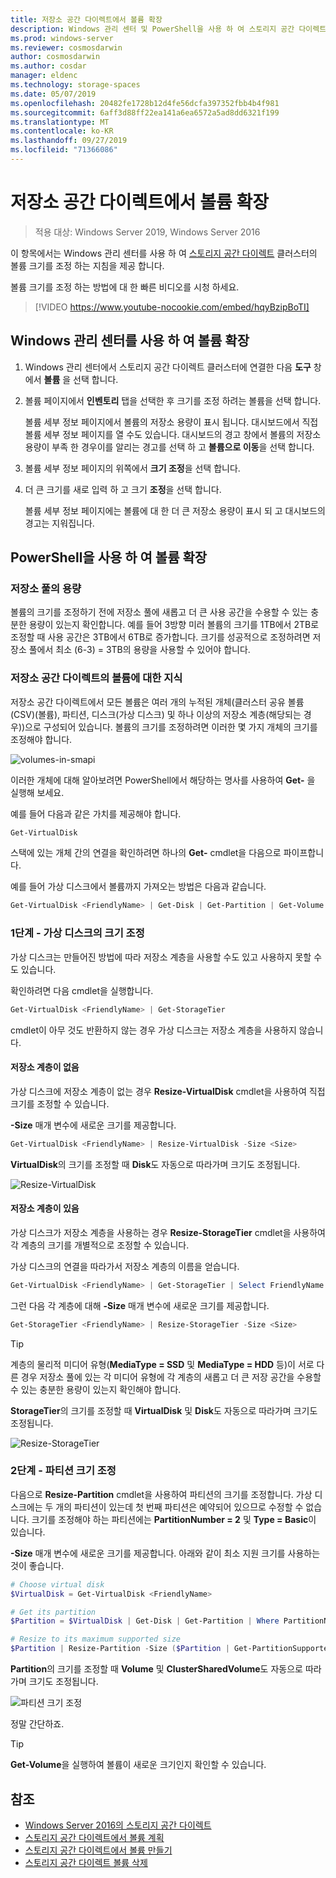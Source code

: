 ```yaml
---
title: 저장소 공간 다이렉트에서 볼륨 확장
description: Windows 관리 센터 및 PowerShell을 사용 하 여 스토리지 공간 다이렉트 볼륨의 크기를 조정 하는 방법입니다.
ms.prod: windows-server
ms.reviewer: cosmosdarwin
author: cosmosdarwin
ms.author: cosdar
manager: eldenc
ms.technology: storage-spaces
ms.date: 05/07/2019
ms.openlocfilehash: 20482fe1728b12d4fe56dcfa397352fbb4b4f981
ms.sourcegitcommit: 6aff3d88ff22ea141a6ea6572a5ad8dd6321f199
ms.translationtype: MT
ms.contentlocale: ko-KR
ms.lasthandoff: 09/27/2019
ms.locfileid: "71366086"
---
```

# <a name="extending-volumes-in-storage-spaces-direct"></a>저장소 공간 다이렉트에서 볼륨 확장
> 적용 대상: Windows Server 2019, Windows Server 2016

이 항목에서는 Windows 관리 센터를 사용 하 여 [스토리지 공간 다이렉트](storage-spaces-direct-overview.md) 클러스터의 볼륨 크기를 조정 하는 지침을 제공 합니다.

볼륨 크기를 조정 하는 방법에 대 한 빠른 비디오를 시청 하세요.

> [!VIDEO https://www.youtube-nocookie.com/embed/hqyBzipBoTI]

## <a name="extending-volumes-using-windows-admin-center"></a>Windows 관리 센터를 사용 하 여 볼륨 확장

1. Windows 관리 센터에서 스토리지 공간 다이렉트 클러스터에 연결한 다음 **도구** 창에서 **볼륨** 을 선택 합니다.
2. 볼륨 페이지에서 **인벤토리** 탭을 선택한 후 크기를 조정 하려는 볼륨을 선택 합니다.

    볼륨 세부 정보 페이지에서 볼륨의 저장소 용량이 표시 됩니다. 대시보드에서 직접 볼륨 세부 정보 페이지를 열 수도 있습니다. 대시보드의 경고 창에서 볼륨의 저장소 용량이 부족 한 경우이를 알리는 경고를 선택 하 고 **볼륨으로 이동**을 선택 합니다.

4. 볼륨 세부 정보 페이지의 위쪽에서 **크기 조정**을 선택 합니다.
5. 더 큰 크기를 새로 입력 하 고 크기 **조정**을 선택 합니다.

    볼륨 세부 정보 페이지에는 볼륨에 대 한 더 큰 저장소 용량이 표시 되 고 대시보드의 경고는 지워집니다.

## <a name="extending-volumes-using-powershell"></a>PowerShell을 사용 하 여 볼륨 확장

### <a name="capacity-in-the-storage-pool"></a>저장소 풀의 용량

볼륨의 크기를 조정하기 전에 저장소 풀에 새롭고 더 큰 사용 공간을 수용할 수 있는 충분한 용량이 있는지 확인합니다. 예를 들어 3방향 미러 볼륨의 크기를 1TB에서 2TB로 조정할 때 사용 공간은 3TB에서 6TB로 증가합니다. 크기를 성공적으로 조정하려면 저장소 풀에서 최소 (6-3) = 3TB의 용량을 사용할 수 있어야 합니다.

### <a name="familiarity-with-volumes-in-storage-spaces"></a>저장소 공간 다이렉트의 볼륨에 대한 지식

저장소 공간 다이렉트에서 모든 볼륨은 여러 개의 누적된 개체(클러스터 공유 볼륨(CSV)(볼륨), 파티션, 디스크(가상 디스크) 및 하나 이상의 저장소 계층(해당되는 경우))으로 구성되어 있습니다. 볼륨의 크기를 조정하려면 이러한 몇 가지 개체의 크기를 조정해야 합니다.

![volumes-in-smapi](media/resize-volumes/volumes-in-smapi.png)

이러한 개체에 대해 알아보려면 PowerShell에서 해당하는 명사를 사용하여 **Get-** 을 실행해 보세요.

예를 들어 다음과 같은 가치를 제공해야 합니다.

```PowerShell
Get-VirtualDisk
```

스택에 있는 개체 간의 연결을 확인하려면 하나의 **Get-** cmdlet을 다음으로 파이프합니다.

예를 들어 가상 디스크에서 볼륨까지 가져오는 방법은 다음과 같습니다.

```PowerShell
Get-VirtualDisk <FriendlyName> | Get-Disk | Get-Partition | Get-Volume 
```

### <a name="step-1--resize-the-virtual-disk"></a>1단계 - 가상 디스크의 크기 조정

가상 디스크는 만들어진 방법에 따라 저장소 계층을 사용할 수도 있고 사용하지 못할 수도 있습니다.

확인하려면 다음 cmdlet을 실행합니다.

```PowerShell
Get-VirtualDisk <FriendlyName> | Get-StorageTier 
```

cmdlet이 아무 것도 반환하지 않는 경우 가상 디스크는 저장소 계층을 사용하지 않습니다.

#### <a name="no-storage-tiers"></a>저장소 계층이 없음

가상 디스크에 저장소 계층이 없는 경우 **Resize-VirtualDisk** cmdlet을 사용하여 직접 크기를 조정할 수 있습니다.

**-Size** 매개 변수에 새로운 크기를 제공합니다.

```PowerShell
Get-VirtualDisk <FriendlyName> | Resize-VirtualDisk -Size <Size>
```

**VirtualDisk**의 크기를 조정할 때 **Disk**도 자동으로 따라가며 크기도 조정됩니다.

![Resize-VirtualDisk](media/resize-volumes/Resize-VirtualDisk.gif)

#### <a name="with-storage-tiers"></a>저장소 계층이 있음

가상 디스크가 저장소 계층을 사용하는 경우 **Resize-StorageTier** cmdlet을 사용하여 각 계층의 크기를 개별적으로 조정할 수 있습니다.

가상 디스크의 연결을 따라가서 저장소 계층의 이름을 얻습니다.

```PowerShell
Get-VirtualDisk <FriendlyName> | Get-StorageTier | Select FriendlyName
```

그런 다음 각 계층에 대해 **-Size** 매개 변수에 새로운 크기를 제공합니다.

```PowerShell
Get-StorageTier <FriendlyName> | Resize-StorageTier -Size <Size>
```

> [!TIP]
> 계층의 물리적 미디어 유형(**MediaType = SSD** 및 **MediaType = HDD** 등)이 서로 다른 경우 저장소 풀에 있는 각 미디어 유형에 각 계층의 새롭고 더 큰 저장 공간을 수용할 수 있는 충분한 용량이 있는지 확인해야 합니다.

**StorageTier**의 크기를 조정할 때 **VirtualDisk** 및 **Disk**도 자동으로 따라가며 크기도 조정됩니다.

![Resize-StorageTier](media/resize-volumes/Resize-StorageTier.gif)

### <a name="step-2--resize-the-partition"></a>2단계 - 파티션 크기 조정

다음으로 **Resize-Partition** cmdlet을 사용하여 파티션의 크기를 조정합니다. 가상 디스크에는 두 개의 파티션이 있는데 첫 번째 파티션은 예약되어 있으므로 수정할 수 없습니다. 크기를 조정해야 하는 파티션에는 **PartitionNumber = 2** 및 **Type = Basic**이 있습니다.

**-Size** 매개 변수에 새로운 크기를 제공합니다. 아래와 같이 최소 지원 크기를 사용하는 것이 좋습니다.

```PowerShell
# Choose virtual disk
$VirtualDisk = Get-VirtualDisk <FriendlyName>

# Get its partition
$Partition = $VirtualDisk | Get-Disk | Get-Partition | Where PartitionNumber -Eq 2

# Resize to its maximum supported size 
$Partition | Resize-Partition -Size ($Partition | Get-PartitionSupportedSize).SizeMax
```

**Partition**의 크기를 조정할 때 **Volume** 및 **ClusterSharedVolume**도 자동으로 따라가며 크기도 조정됩니다.

![파티션 크기 조정](media/resize-volumes/Resize-Partition.gif)

정말 간단하죠.

> [!TIP]
> **Get-Volume**을 실행하여 볼륨이 새로운 크기인지 확인할 수 있습니다.

## <a name="see-also"></a>참조

- [Windows Server 2016의 스토리지 공간 다이렉트](storage-spaces-direct-overview.md)
- [스토리지 공간 다이렉트에서 볼륨 계획](plan-volumes.md)
- [스토리지 공간 다이렉트에서 볼륨 만들기](create-volumes.md)
- [스토리지 공간 다이렉트 볼륨 삭제](delete-volumes.md)
